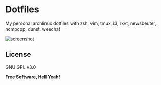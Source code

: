 Dotfiles
===

My personal archlinux dotfiles with zsh, vim, tmux, i3, rxvt, newsbeuter, ncmpcpp, dunst, weechat

[![screenshot](https://raw.githubusercontent.com/ston3o/dotfiles/master/screenshot.png)](https://raw.githubusercontent.com/ston3o/dotfiles/master/screenshot.png)

License
---

GNU GPL v3.0

**Free Software, Hell Yeah!**
